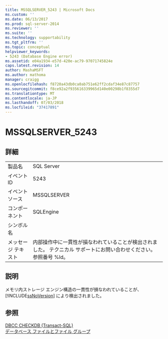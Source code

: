 ```yaml
---
title: MSSQLSERVER_5243 | Microsoft Docs
ms.custom: ''
ms.date: 06/13/2017
ms.prod: sql-server-2014
ms.reviewer: ''
ms.suite: ''
ms.technology: supportability
ms.tgt_pltfrm: ''
ms.topic: conceptual
helpviewer_keywords:
- 5243 (Database Engine error)
ms.assetid: e04a1934-e57d-420e-ac79-97071745824e
caps.latest.revision: 14
author: MashaMSFT
ms.author: mathoma
manager: craigg
ms.openlocfilehash: f8720a43db0ca0ab751e62ff2cdaf34e87c87757
ms.sourcegitcommit: f8ce92a2f935616339965d140e00298b1f8355d7
ms.translationtype: MT
ms.contentlocale: ja-JP
ms.lasthandoff: 07/03/2018
ms.locfileid: "37417891"
---
```

# <a name="mssqlserver5243"></a>MSSQLSERVER_5243
    
## <a name="details"></a>詳細  
  
|||  
|-|-|  
|製品名|SQL Server|  
|イベント ID|5243|  
|イベント ソース|MSSQLSERVER|  
|コンポーネント|SQLEngine|  
|シンボル名||  
|メッセージ テキスト|内部操作中に一貫性が損なわれていることが検出されました。 テクニカル サポートにお問い合わせください。 参照番号 %ld。|  
  
## <a name="explanation"></a>説明  
 メモリ内ストレージ エンジン構造の一貫性が損なわれていることが、[!INCLUDE[ssNoVersion](../../includes/ssnoversion-md.md)] により検出されました。  
  
## <a name="see-also"></a>参照  
 [DBCC CHECKDB &#40;Transact-SQL&#41;](/sql/t-sql/database-console-commands/dbcc-checkdb-transact-sql)   
 [データベース ファイルとファイル グループ](../databases/database-files-and-filegroups.md)  
  
  
